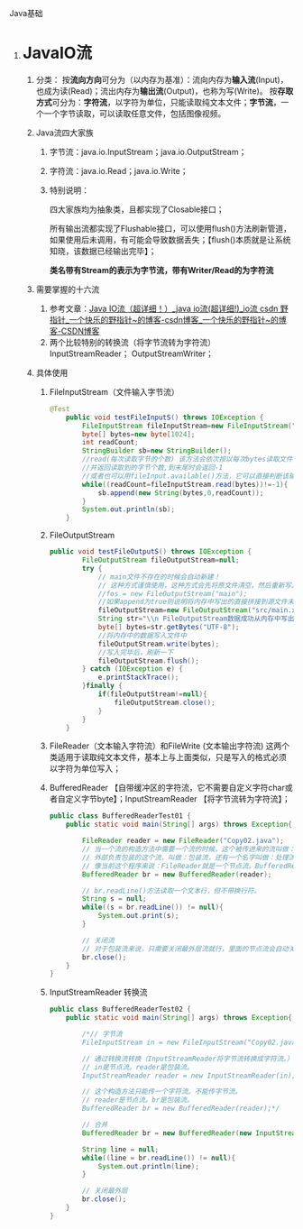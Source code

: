 Java基础

1. # JavaIO流

   1. 分类：
      按**流向方向**可分为（以内存为基准）：流向内存为**输入流**(Input)，也成为读(Read)；流出内存为**输出流**(Output)，也称为写(Write)。
      按**存取方式**可分为：**字符流**，以字符为单位，只能读取纯文本文件；**字节流**，一个一个字节读取，可以读取任意文件，包括图像视频。

   2. Java流四大家族

      1. 字节流：java.io.InputStream；java.io.OutputStream；

      2. 字符流：java.io.Read；java.io.Write；

      3. 特别说明：

         四大家族均为抽象类，且都实现了Closable接口；

         所有输出流都实现了Flushable接口，可以使用flush()方法刷新管道，如果使用后未调用，有可能会导致数据丢失；【flush()本质就是让系统知晓，该数据已经输出完毕】；

         **类名带有Stream的表示为字节流，带有Writer/Read的为字符流**

   3. 需要掌握的十六流

      1. 参考文章：[Java IO流（超详细！）_java io流(超详细!)_io流 csdn 野指针_一个快乐的野指针~的博客-csdn博客_一个快乐的野指针~的博客-CSDN博客](https://blog.csdn.net/qq_44715943/article/details/116501936?ops_request_misc=%7B%22request%5Fid%22%3A%22169494141416800211591589%22%2C%22scm%22%3A%2220140713.130102334..%22%7D&request_id=169494141416800211591589&biz_id=0&utm_medium=distribute.pc_search_result.none-task-blog-2~all~top_positive~default-1-116501936-null-null.142^v94^insert_down1&utm_term=javaIO流&spm=1018.2226.3001.4187)
      2. 两个比较特别的转换流（将字节流转为字符流）
         InputStreamReader；
         OutputStreamWriter；

   4. 具体使用

      1. FileInputStream（文件输入字节流）

         ```java
         @Test
             public void testFileInputS() throws IOException {
                 FileInputStream fileInputStream=new FileInputStream("src/main.xml");
                 byte[] bytes=new byte[1024];
                 int readCount;
                 StringBuilder sb=new StringBuilder();
                 //read(每次读取字节的个数) 该方法会依次按以每次bytes读取文件,加载到内存中
                 //并返回读取到的字节个数,到末尾时会返回-1
                 //或者也可以用fileInput.available()方法，它可以直接判断该输入流里可读的长度;这样可以避免使用循环,不过该方法不适用于较大的文件
                 while((readCount=fileInputStream.read(bytes))!=-1){
                     sb.append(new String(bytes,0,readCount));
                 }
                 System.out.println(sb);
             }
         
         ```

      2. FileOutputStream

         ```java
         public void testFileOutputS() throws IOException {
                 FileOutputStream fileOutputStream=null;
                 try {
                     // main文件不存在的时候会自动新建！
                     // 这种方式谨慎使用，这种方式会先将原文件清空，然后重新写入。
                     //fos = new FileOutputStream("main");
                     //如果append为true则说明将内存中写出的直接拼接到源文件末尾
                     fileOutputStream=new FileOutputStream("src/main.xml",true);
                     String str="\\n FileOutputStream数据成功从内存中写出！";
                     byte[] bytes=str.getBytes("UTF-8");
                     //将内存中的数据写入文件中
                     fileOutputStream.write(bytes);
                     //写入完毕后，刷新一下
                     fileOutputStream.flush();
                 } catch (IOException e) {
                     e.printStackTrace();
                 }finally {
                     if(fileOutputStream!=null){
                         fileOutputStream.close();
                     }
                 }
             }
         ```

      3. FileReader（文本输入字符流）和FileWrite (文本输出字符流)
         这两个类适用于读取纯文本文件，基本上与上面类似，只是写入的格式必须以字符为单位写入；

      4. BufferedReader 【自带缓冲区的字符流，它不需要自定义字符char或者自定义字节byte】；InputStreamReader 【将字节流转为字符流】；

         ```java
         public class BufferedReaderTest01 {
             public static void main(String[] args) throws Exception{
         
                 FileReader reader = new FileReader("Copy02.java");
                 // 当一个流的构造方法中需要一个流的时候，这个被传进来的流叫做：节点流。
                 // 外部负责包装的这个流，叫做：包装流，还有一个名字叫做：处理流。
                 // 像当前这个程序来说：FileReader就是一个节点流。BufferedReader就是包装流/处理流。
                 BufferedReader br = new BufferedReader(reader);
         
                 // br.readLine()方法读取一个文本行，但不带换行符。
                 String s = null;
                 while((s = br.readLine()) != null){
                     System.out.print(s);
                 }
         
                 // 关闭流
                 // 对于包装流来说，只需要关闭最外层流就行，里面的节点流会自动关闭。（可以看源代码。）
                 br.close();
             }
         }
         
         ```

      5. InputStreamReader 转换流

         ```java
         public class BufferedReaderTest02 {
             public static void main(String[] args) throws Exception{
         
                 /*// 字节流
                 FileInputStream in = new FileInputStream("Copy02.java");
         
                 // 通过转换流转换（InputStreamReader将字节流转换成字符流。）
                 // in是节点流。reader是包装流。
                 InputStreamReader reader = new InputStreamReader(in);
         
                 // 这个构造方法只能传一个字符流。不能传字节流。
                 // reader是节点流。br是包装流。
                 BufferedReader br = new BufferedReader(reader);*/
         
                 // 合并
                 BufferedReader br = new BufferedReader(new InputStreamReader(new FileInputStream("Copy02.java")));
         
                 String line = null;
                 while((line = br.readLine()) != null){
                     System.out.println(line);
                 }
         
                 // 关闭最外层
                 br.close();
             }
         }
         
         ```

         

   

   